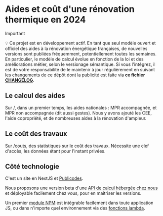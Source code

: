 # Aides et coût d'une rénovation thermique en 2024

> [!IMPORTANT]
> 💡 Ce projet est en développement actif.
> En tant que seul modèle ouvert et officiel des aides à la rénovation énergétique françaises, de nouvelles versions sont publiées fréquemment, potentiellement toutes les semaines.
> En particulier, le modèle de calcul évolue en fonction de la loi et des améliorations métier, selon le versionage sémantique.
> Si vous l'intégrez, il est de votre responsabilité de le maintenir à jour régulièrement en suivant les changements de ce dépôt dont la publicité est faite via **ce fichier [CHANGELOG](https://github.com/betagouv/reno/blob/master/app/r%C3%A8gles/CHANGELOG.md)**.

## Le calcul des aides

Sur /, dans un premier temps, les aides nationales : MPR accompagnée, et MPR non accompagnée (dit aussi gestes). Nous y avons ajouté les CEE, l'aide copropriété, et de nombreuses aides à la rénovation d'ampleur.

## Le coût des travaux

Sur /couts, des statistiques sur le coût des travaux. Nécessite une clef d'accès, les données étant pour l'instant privées.

## Côté technologie

C'est un site en NextJS et [Publicodes](https://publi.codes).

Nous proposons une version beta d'une [API de calcul hébergée chez nous](https://mesaidesreno.beta.gouv.fr/api-doc) et déployable facilement chez vous, pour en maitriser les versions.

Un premier [module NPM](https://www.npmjs.com/package/mesaidesreno) est intégrable facilement dans toute application JS, ou dans n'importe quel environnement via des [fonctions lambda](https://github.com/betagouv/reno/blob/master/app/api/route.ts).
